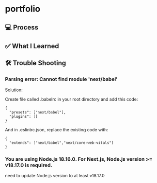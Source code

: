 # portfolio

## 💻 Process

## ✅ What I Learned

## 🛠️ Trouble Shooting

### Parsing error: Cannot find module 'next/babel'

Solution: <p>
Create file called .babelrc in your root directory and add this code:

```
{
  "presets": ["next/babel"],
  "plugins": []
}
```

And in .eslintrc.json, replace the existing code with:

```
{
  "extends": ["next/babel","next/core-web-vitals"]
}
```

### You are using Node.js 18.16.0. For Next.js, Node.js version >= v18.17.0 is required.

need to update Node.js version to at least v18.17.0

